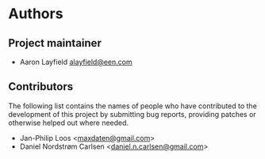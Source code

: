 # Authors

## Project maintainer

* Aaron Layfield <alayfield@een.com>

## Contributors

The following list contains the names of people who have contributed to the
development of this project by submitting bug reports, providing patches or
otherwise helped out where needed.

* Jan-Philip Loos &lt;maxdaten@gmail.com&gt;
* Daniel Nordstrøm Carlsen &lt;daniel.n.carlsen@gmail.com&gt;
